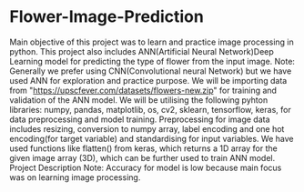 # Flower-Image-Prediction

Main objective of this project was to learn and practice image processing in python. This project also includes ANN(Artificial Neural
Network)Deep Learning model for predicting the type of flower from the input image.
Note: Generally we prefer using CNN(Convolutional neural Network) but we have used ANN for exploration and practice purpose.
We will be importing data from "https://upscfever.com/datasets/flowers-new.zip" for training and validation of the ANN model.
We will be utilising the following pyhton libraries: numpy, pandas, matplotlib, os, cv2, sklearn, tensorflow, keras, for data preprocessing and
model training.
Preprocessing for image data includes resizing, conversion to numpy array, label encoding and one hot encoding(for target variable) and
standardising for input variables. We have used functions like flatten() from keras, which returns a 1D array for the given image array (3D),
which can be further used to train ANN model.
Project Description
Note: Accuracy for model is low because main focus was on learning image processing.
